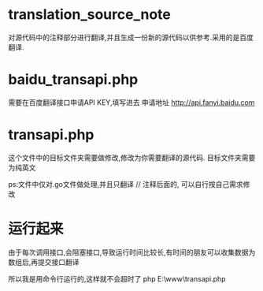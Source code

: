 # translation_source_note
对源代码中的注释部分进行翻译,并且生成一份新的源代码以供参考.采用的是百度翻译.

# baidu_transapi.php
需要在百度翻译接口申请API KEY,填写进去
申请地址 http://api.fanyi.baidu.com

# transapi.php
这个文件中的目标文件夹需要做修改,修改为你需要翻译的源代码.
目标文件夹需要为纯英文

ps:文件中仅对.go文件做处理,并且只翻译 // 注释后面的, 可以自行按自己需求修改

# 运行起来
由于每次调用接口,会阻塞接口,导致运行时间比较长,有时间的朋友可以收集数据为数组后,再提交接口翻译

所以我是用命令行运行的,这样就不会超时了
php E:\www\transapi.php
